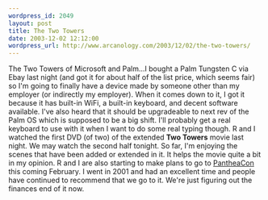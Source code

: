 ```yaml
--- 
wordpress_id: 2049
layout: post
title: The Two Towers
date: 2003-12-02 12:12:00
wordpress_url: http://www.arcanology.com/2003/12/02/the-two-towers/
---
```

The Two Towers of Microsoft and Palm...I bought a Palm Tungsten C via Ebay last night (and got it for about half of the list price, which seems fair) so I&apos;m going to finally have a device made by someone other than my employer (or indirectly my employer). When it comes down to it, I got it because it has built-in WiFi, a built-in keyboard, and decent software available. I&apos;ve also heard that it should be upgradeable to next rev of the Palm OS which is supposed to be a big shift. I&apos;ll probably get a real keyboard to use with it when I want to do some real typing though. R and I watched the first DVD (of two) of the extended <b>Two Towers</b> movie last night. We may watch the second half tonight. So far, I&apos;m enjoying the scenes that have been added or extended in it. It helps the movie quite a bit in my opinion. R and I are also starting to make plans to go to <a href="http://www.pantheacon.com">PantheaCon</a> this coming February. I went in 2001 and had an excellent time and people have continued to recommend that we go to it. We&apos;re just figuring out the finances end of it now.
